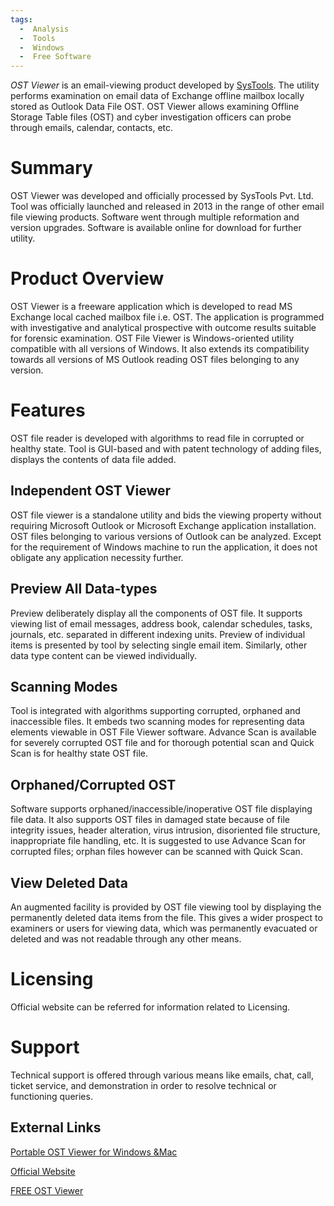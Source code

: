 ```yaml
---
tags:
  -  Analysis
  -  Tools
  -  Windows
  -  Free Software
---
```

*OST Viewer* is an email-viewing product developed by
[SysTools](systools.md). The utility performs examination on
email data of Exchange offline mailbox locally stored as Outlook Data
File OST. OST Viewer allows examining Offline Storage Table files (OST)
and cyber investigation officers can probe through emails, calendar,
contacts, etc.

# Summary

OST Viewer was developed and officially processed by SysTools Pvt. Ltd.
Tool was officially launched and released in 2013 in the range of other
email file viewing products. Software went through multiple reformation
and version upgrades. Software is available online for download for
further utility.

# Product Overview

OST Viewer is a freeware application which is developed to read MS
Exchange local cached mailbox file i.e. OST. The application is
programmed with investigative and analytical prospective with outcome
results suitable for forensic examination. OST File Viewer is
Windows-oriented utility compatible with all versions of Windows. It
also extends its compatibility towards all versions of MS Outlook
reading OST files belonging to any version.

# Features

OST file reader is developed with algorithms to read file in corrupted
or healthy state. Tool is GUI-based and with patent technology of adding
files, displays the contents of data file added.

## Independent OST Viewer

OST file viewer is a standalone utility and bids the viewing property
without requiring Microsoft Outlook or Microsoft Exchange application
installation. OST files belonging to various versions of Outlook can be
analyzed. Except for the requirement of Windows machine to run the
application, it does not obligate any application necessity further.

## Preview All Data-types

Preview deliberately display all the components of OST file. It supports
viewing list of email messages, address book, calendar schedules, tasks,
journals, etc. separated in different indexing units. Preview of
individual items is presented by tool by selecting single email item.
Similarly, other data type content can be viewed individually.

## Scanning Modes

Tool is integrated with algorithms supporting corrupted, orphaned and
inaccessible files. It embeds two scanning modes for representing data
elements viewable in OST File Viewer software. Advance Scan is available
for severely corrupted OST file and for thorough potential scan and
Quick Scan is for healthy state OST file.

## Orphaned/Corrupted OST

Software supports orphaned/inaccessible/inoperative OST file displaying
file data. It also supports OST files in damaged state because of file
integrity issues, header alteration, virus intrusion, disoriented file
structure, inappropriate file handling, etc. It is suggested to use
Advance Scan for corrupted files; orphan files however can be scanned
with Quick Scan.

## View Deleted Data

An augmented facility is provided by OST file viewing tool by displaying
the permanently deleted data items from the file. This gives a wider
prospect to examiners or users for viewing data, which was permanently
evacuated or deleted and was not readable through any other means.

# Licensing

Official website can be referred for information related to Licensing.

# Support

Technical support is offered through various means like emails, chat,
call, ticket service, and demonstration in order to resolve technical or
functioning queries.

## External Links

[Portable OST Viewer for Windows
&Mac](https://www.bitrecover.com/free/ost-viewer/)

[Official Website](https://www.systoolsgroup.com/)

[FREE OST Viewer](https://www.freeviewer.org/ost/)
